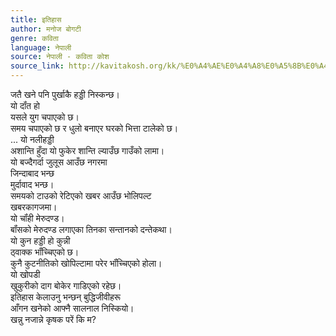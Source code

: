 ```yaml
---
title: इतिहास
author: मनोज बोगटी
genre: कविता
language: नेपाली
source: नेपाली - कविता कोश
source_link: http://kavitakosh.org/kk/%E0%A4%AE%E0%A4%A8%E0%A5%8B%E0%A4%9C_%E0%A4%AC%E0%A5%8B%E0%A4%97%E0%A4%9F%E0%A5%80
---
```


जतै खने पनि पुर्खाकै हड्डी निस्कन्छ।  
यो दॉंत हो  
यसले युग चपाएको छ।  
समय चपाएको छ र धुलो बनाएर घरको भित्ता टालेको छ।  
... यो नलीहड्डी  
अशान्ति हुँदा यो फुकेर शान्ति ल्याउँछ गाउँको लामा।  
यो बज्दैगर्दा जुलूस आउँछ नगरमा  
जिन्दाबाद भन्छ  
मुर्दावाद भन्छ।  
समयको टाउको रेटिएको खबर आउँछ भोलिपल्ट  
खबरकागजमा।  
यो चॉंही मेरुदण्ड।  
बॉंसको मेरुदण्ड लगाएका तिनका सन्तानको दन्तेकथा।  
यो कुन हड्डी हो कुन्नी  
ठ्वाक्क भॉंच्चिएको छ।  
कुनै कुटनीतिको खोपिल्टामा परेर भॉंच्चिएको होला।  
यो खोपडी  
खुकुरीको दाग बोकेर गाडिएको रहेछ।  
इतिहास केलाउनु भन्छन्‌ बुद्धिजीवीहरू  
आँगन खनेको आफ्नै सालनाल निस्कियो।  
खन्नु नजान्ने कृषक परें कि म?
